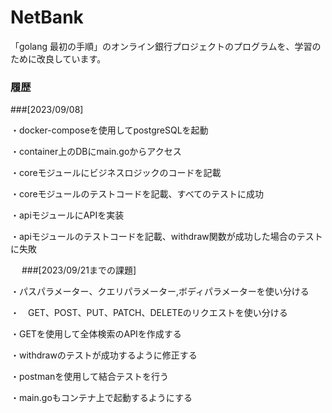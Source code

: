 # NetBank
「golang 最初の手順」のオンライン銀行プロジェクトのプログラムを、学習のために改良しています。

### 履歴
###[2023/09/08] 

・docker-composeを使用してpostgreSQLを起動

・container上のDBにmain.goからアクセス

・coreモジュールにビジネスロジックのコードを記載

・coreモジュールのテストコードを記載、すべてのテストに成功

・apiモジュールにAPIを実装

・apiモジュールのテストコードを記載、withdraw関数が成功した場合のテストに失敗

　
###[2023/09/21までの課題]

・パスパラメーター、クエリパラメーター,ボディパラメーターを使い分ける

・　GET、POST、PUT、PATCH、DELETEのリクエストを使い分ける

・GETを使用して全体検索のAPIを作成する

・withdrawのテストが成功するように修正する

・postmanを使用して結合テストを行う

・main.goもコンテナ上で起動するようにする
